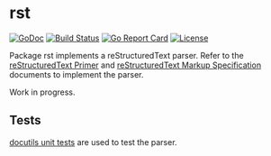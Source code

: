 # rst

[![GoDoc](https://godoc.org/github.com/matthewdargan/rst?status.svg)](https://godoc.org/github.com/matthewdargan/rst)
[![Build Status](https://github.com/matthewdargan/rst/actions/workflows/go.yml/badge.svg?branch=main)](https://github.com/matthewdargan/rst/actions/workflows/go.yml)
[![Go Report Card](https://goreportcard.com/badge/github.com/matthewdargan/rst)](https://goreportcard.com/report/github.com/matthewdargan/rst)
[![License](https://img.shields.io/badge/License-BSD_3--Clause-blue.svg)](LICENSE)

Package rst implements a reStructuredText parser. Refer to the [reStructuredText Primer](https://docutils.sourceforge.io/docs/user/rst/quickref.html) and [reStructuredText Markup Specification](https://docutils.sourceforge.io/docs/ref/rst/restructuredtext.html) documents to implement the parser.

Work in progress.

## Tests

[docutils unit tests](https://repo.or.cz/docutils.git/tree/HEAD:/docutils/test/test_parsers/test_rst) are used to test the parser.
